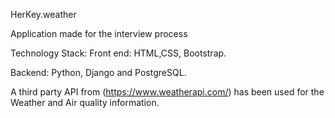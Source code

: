 HerKey.weather

Application made for the interview process

Technology Stack:
Front end: HTML,CSS, Bootstrap.

Backend:
Python, Django and PostgreSQL.

A third party API from (https://www.weatherapi.com/) has been used for the Weather and Air quality information.
